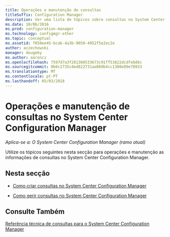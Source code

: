 ```yaml
---
title: Operações e manutenção de consultas
titleSuffix: Configuration Manager
description: Ver uma lista de tópicos sobre consultas no System Center Configuration Manager. Centra-se operações e manutenção.
ms.date: 10/06/2016
ms.prod: configuration-manager
ms.technology: configmgr-other
ms.topic: conceptual
ms.assetid: f050ee45-bcab-4a3b-9050-4952f5e2ec2e
author: aczechowski
manager: dougeby
ms.author: aaroncz
ms.openlocfilehash: 7597d7a3f281360533673c91ff53622dcdfebd6c
ms.sourcegitcommit: 0b0c2735c4ed822731ae069b4cc1380e89e78933
ms.translationtype: MT
ms.contentlocale: pt-PT
ms.lasthandoff: 05/03/2018
---
```

# <a name="operations-and-maintenance-for-queries-in-system-center-configuration-manager"></a>Operações e manutenção de consultas no System Center Configuration Manager

*Aplica-se a: O System Center Configuration Manager (ramo atual)*

Utilize os tópicos seguintes nesta secção para operações e manutenção as informações de consultas no System Center Configuration Manager.  

## <a name="in-this-section"></a>Nesta secção  

-   [Como criar consultas no System Center Configuration Manager](../../../core/servers/manage/create-queries.md)  

-   [Como gerir consultas no System Center Configuration Manager](../../../core/servers/manage/manage-queries.md)  

## <a name="see-also"></a>Consulte Também  
 [Referência técnica de consultas para o System Center Configuration Manager](../../../core/servers/manage/queries-technical-reference.md)
